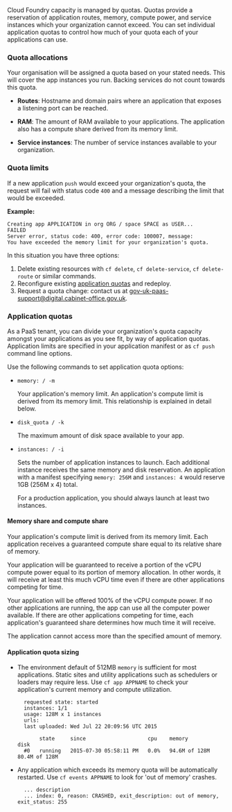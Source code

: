 Cloud Foundry capacity is managed by quotas. Quotas provide a reservation of application routes, memory, compute power, and service instances which your organization cannot exceed. You can set individual application quotas to control how much of your quota each of your applications can use.

### Quota allocations

Your organisation will be assigned a quota based on your stated needs. This will cover the app instances you run. Backing services do not count towards this quota.

+ **Routes**: Hostname and domain pairs where an application that exposes a listening port can be reached.

+ **RAM**: The amount of RAM available to your applications. The application also has a compute share derived from its memory limit.

+ **Service instances**: The number of service instances available to your organization. 



### Quota limits

If a new application `push` would exceed your organization's quota, the request will fail with status code `400` and a message describing the limit that would be exceeded.

**Example:**

	Creating app APPLICATION in org ORG / space SPACE as USER...
	FAILED
	Server error, status code: 400, error code: 100007, message: 
	You have exceeded the memory limit for your organization's quota.

In this situation you have three options:

1. Delete existing resources with `cf delete`, `cf delete-service`, `cf delete-route` or similar commands.
2. Reconfigure existing [application quotas](#application-quotas) and redeploy.
3. Request a quota change: contact us at [gov-uk-paas-support@digital.cabinet-office.gov.uk](mailto:gov-uk-paas-support@digital.cabinet-office.gov.uk).

### Application quotas

As a PaaS tenant, you can divide your organization's quota capacity amongst your applications as you see fit, by way of application quotas. Application limits are specified in your application manifest or as `cf push` command line options.

Use the following commands to set application quota options:

+ `memory: / -m`

	Your application's memory limit. An application's compute limit is derived from its memory limit. This relationship is explained in detail below.

+ `disk_quota / -k`

	The maximum amount of disk space available to your app.

+ `instances: / -i`

	Sets the number of application instances to launch. Each additional instance receives the same memory and disk reservation. An application with a manifest specifying `memory: 256M` and `instances: 4` would reserve 1GB (256M x 4) total.

	For a production application, you should always launch at least two instances.

#### Memory share and compute share

Your application's compute limit is derived from its memory limit. Each application receives a guaranteed compute share equal to its relative share of memory.

Your application will be guaranteed to receive a portion of the vCPU compute power equal to its portion of memory allocation. In other words, it will receive at least this much vCPU time even if there are other applications competing for time.

Your application will be offered 100% of the vCPU compute power. If no other applications are running, the app can use all the computer power available.
If there are other applications competing for time, each application's guaranteed share determines how much time it will receive.

The application cannot access more than the specified amount of memory.


#### Application quota sizing

- The environment default of 512MB `memory` is sufficient for most applications. Static sites and utility applications such as schedulers or loaders may require less. Use `cf app APPNAME` to check your application's current memory and compute utilization.

		requested state: started
		instances: 1/1
		usage: 128M x 1 instances
		urls: 
		last uploaded: Wed Jul 22 20:09:56 UTC 2015
		
		     state     since                    cpu    memory          disk          
		#0   running   2015-07-30 05:58:11 PM   0.0%   94.6M of 128M   80.4M of 128M      


- Any application which exceeds its memory quota will be automatically restarted. Use `cf events APPNAME` to look for 'out of memory' crashes.

		... description   
		... index: 0, reason: CRASHED, exit_description: out of memory, exit_status: 255 


